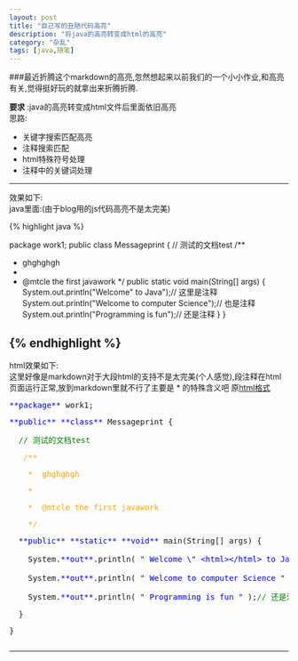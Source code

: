 ```yaml
---
layout: post
title: "自己写的丑陋代码高亮"
description: "将java的高亮转变成html的高亮"
category: "杂乱"
tags: [java,随笔]
---
```

###最近折腾这个markdown的高亮,忽然想起来以前我们的一个小小作业,和高亮有关,觉得挺好玩的就拿出来折腾折腾.  
  
**要求** :java的高亮转变成html文件后里面依旧高亮   
思路:  

*  关键字搜索匹配高亮
*  注释搜索匹配
*  html特殊符号处理
*  注释中的关键词处理  

---
效果如下:  
java里面:(由于blog用的js代码高亮不是太完美)  

{% highlight java %}  

package work1;
public class Messageprint {
  // 测试的文档test
  /**
   * ghghghgh
   * 
   * @mtcle the first javawork
   */
  public static void main(String[] args) {
    System.out.println("Welcome\"<html></html> to Java");// 这里是注释
    System.out.println("Welcome to computer Science");// 也是注释
    System.out.println("Programming is fun");// 还是注释
  }
}  
 
{% endhighlight %}  
---
html效果如下:    
这里好像是markdown对于大段html的支持不是太完美(个人感觉),段注释在html页面运行正常,放到markdown里就不行了主要是 * 的特殊含义吧  原[html格式](/source/javaToHtml.html)

<html><pre><font color="blue">**package**</font> work1; </font> <p><font color="blue">**public**</font> <font color="blue">**class**</font> Messageprint { </font> <p>  <font color="green">// 测试的文档test </font> <p>   <font color="orange">/**  </font> <p>    <font color="orange">*  ghghghgh </font> <p>    <font color="orange">*   </font> <p>    <font color="orange">*  @mtcle the first javawork </font> <p>    <font color="orange">*/</font>  </font> <p>  <font color="blue">**public**</font> <font color="blue">**static**</font> <font color="blue">**void**</font> main(String[] args) { </font> <p>    System.<font color="blue">**out**</font>.println( <font color="blue">" Welcome \" &lthtml&gt&lt/html&gt to Java "</font> );<font color="green">// 这里是注释 </font> <p>    System.<font color="blue">**out**</font>.println( <font color="blue">" Welcome to computer Science "</font> );<font color="green">// 也是注释 </font> <p>    System.<font color="blue">**out**</font>.println( <font color="blue">" Programming is fun "</font> );<font color="green">// 还是注释 </font> <p>  } </font> <p>} </font> <p></pre></html>  




-------



